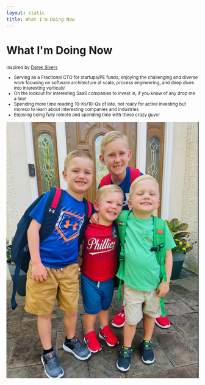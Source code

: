 ```yaml
---
layout: static
title: What I'm Doing Now
---
```


<h1>What I'm Doing Now</h1>
<small>Inspired by <a href="http://nownownow.com/about">Derek Sivers</a><br>

    
- Serving as a Fractional CTO for startups/PE funds, enjoying the challenging and diverse work focusing on software architecture at scale, process engineering, and deep dives into interesting verticals!
- On the lookout for interesting SaaS companies to invest in, if you know of any drop me a line!
- Spending more time reading 10-Ks/10-Qs of late, not really for active investing but moreso to learn about interesting companies and industries
- Enjoying being fully remote and spending time with these crazy guys!

<img class="ui large centered rounded image" src="/assets/20230905_175952.jpg" />
